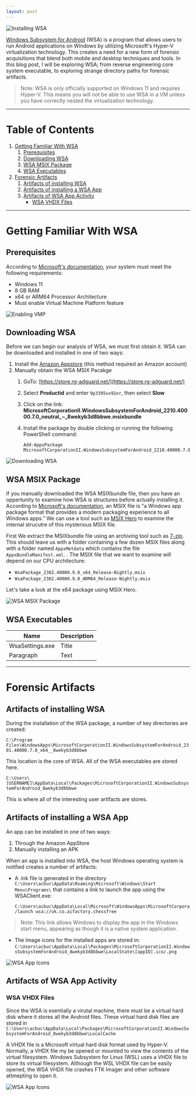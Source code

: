 ```yaml
---
layout: post
---
```

![Installing WSA](/assets/wsa/wsa_install.png)

[Windows Subsystem for Android](https://learn.microsoft.com/en-us/windows/android/wsa/) (WSA) is a program that allows users to run Android applications on Windows by utilizing Microsoft's Hyper-V virtualization technology. This creates a need for a  new form of forensic acquisitions that blend both mobile and desktop techniques and tools. In this blog post, I will be exploring WSA; from reverse engineering core system executable, to exploring strange directory paths for forensic artifacts.

> Note: WSA is only officially supported on Windows 11 and requires Hyper-V. This means you will not be able to use WSA in a VM unless you have correctly nested the virtualization technology.

---

# Table of Contents
1. [Getting Familiar With WSA](#Getting-Familiar-With-WSA)
      1. [Prerequisites](#Prerequisites)
      2. [Downloading WSA](#Downloading-WSA)
      3. [WSA MSIX Package](#WSA-MSIX-Package)
      4. [WSA Executables](#WSA-Executables)
2. [Forensic Artifacts](#Forensic-Artifacts)
      1. [Artifacts of installing WSA](#IArtifacts-of-installing-WSA)
      2. [Artifacts of installing a WSA App](#Artifacts-of-installing-a-WSA-App)
      3. [Artifacts of WSA App Activity](#Artifacts-of-WSA-App-Activity)
            - [WSA VHDX Files](#WSA-VHDX-Files)

---

# Getting Familiar With WSA

## Prerequisites
According to [Microsoft's documentation](https://support.microsoft.com/en-us/windows/install-mobile-apps-and-the-amazon-appstore-on-windows-f8d0abb5-44ad-47d8-b9fb-ad6b1459ff6c), your system must meet the following requirements:
- Windows 11
- 8 GB RAM
- x64 or ARM64 Processor Architecture
- Must enable Virtual Machine Platform feature

![Enabling VMP](/assets/wsa/windows_features.png)

## Downloading WSA
Before we can begin our analysis of WSA, we must first obtain it. WSA can be downloaded and installed in one of two ways:

1. Install the [Amazon Appstore](https://apps.microsoft.com/store/detail/amazon-appstore/9NJHK44TTKSX) (this method required an Amazon account)
2. Manually obtain the WSA MSIX Pacakge
    1. GoTo: [https://store.rg-adguard.net/](https://store.rg-adguard.net/)
    2. Select **Productid** and enter `9p3395vx91nr`, then select **Slow**
    3. Click on the link: **MicrosoftCorporationII.WindowsSubsystemForAndroid_2210.40000.7.0_neutral_~_8wekyb3d8bbwe.msixbundle**
    4. Install the package by double clicking or running the following PowerShell command: 

           Add-AppxPackage MicrosoftCorporationII.WindowsSubsystemForAndroid_2210.40000.7.0_neutral_~_8wekyb3d8bbwe.msixbundle.msixbundle

![Downloading WSA](/assets/wsa/wsa_download.png)

## WSA MSIX Package

If you manually downloaded the WSA MSIXbundle file, then you have an oppertunity to examine how WSA is structures before actually installing it. According to [Microsoft's documentation](https://learn.microsoft.com/en-us/windows/msix/overview), an MSIX file is "a Windows app package format that provides a modern packaging experience to all Windows apps." We can use a tool such as [MSIX Hero](https://msixhero.net/) to examine the internal strucutre of this mysterious MSIX file.

First We extract the MSIXbundle file using an archiving tool such as [7-zip](https://www.7-zip.org/). This should leave us with a folder containing a few dozen MSIX files along with a folder named `AppxMetdata` which contains the file `AppxBundleManifest.xml`. . The MSIX file that we want to examine will depend on our CPU architecture:
- `WsaPackage_2302.40000.9.0_x64_Release-Nightly.msix`
- `WsaPackage_2302.40000.9.0_ARM64_Release-Nightly.msix`

Let's take a look at the x64 package using MSIX Hero.

![WSA MSIX Package](/assets/wsa/wsa_msix.png)

## WSA Executables

| Name        | Description |
| ----------- | ----------- |
| WsaSettings.exe      | Title       |
| Paragraph   | Text        |

---

# Forensic Artifacts

## Artifacts of installing WSA

During the installation of the WSA package, a number of key directories are created:

`C:\Program Files\WindowsApps\MicrosoftCorporationII.WindowsSubsystemForAndroid_2301.40000.7.0_x64__8wekyb3d8bbwe`

This location is the core of WSA. All of the WSA executables are stored here.

`C:\Users\[USERNAME]\AppData\Local\Packages\MicrosoftCorporationII.WindowsSubsystemForAndroid_8wekyb3d8bbwe`

This is where all of the interesting user artifacts are stores.

## Artifacts of installing a WSA App

An app can be installed in one of two ways:
1. Through the Amazon AppStore
2. Manually installing an APK

When an app is installed into WSA, the host Windows operating system is notified creates a number of artifacts:
- A .lnk file is generated in the directory
`C:\Users\acbuc\AppData\Roaming\Microsoft\Windows\Start Menu\Programs\` that contains a link to launch the app using the WSAClient.exe:

      C:\Users\acbuc\AppData\Local\Microsoft\WindowsApps\MicrosoftCorporationII.WindowsSubsystemForAndroid_8wekyb3d8bbwe\WsaClient.exe /launch wsa://uk.co.aifactory.chessfree

> Note: This link allows Windows to display the app in the Windows start menu, appearing as though it is a native system application.

- The Image icons for the installed apps are stored in:
`C:\Users\acbuc\AppData\Local\Packages\MicrosoftCorporationII.WindowsSubsystemForAndroid_8wekyb3d8bbwe\LocalState\[appID].ico/.png`

![WSA App Icons](/assets/wsa/wsa_app_icons.png)

## Artifacts of WSA App Activity

### WSA VHDX Files

Since the WSA is esentially a virutal machine, there must be a virtual hard disk where it stores all the Android files.
These virtual hard disk files are stored in `C:\Users\acbuc\AppData\Local\Packages\MicrosoftCorporationII.WindowsSubsystemForAndroid_8wekyb3d8bbwe\LocalCache`

A VHDX file is a Microsoft virtual hard disk format used by Hyper-V. Normally, a VHDX file my be opened or mounted to view the contents of the virtual filesystem. Windows Subsystem for Linux (WSL) uses a VHDX file to store its virtual filesystem. Although the WSL VHDX file can be easily opened, the WSA VHDX file crashes FTK Imager and other software attmepting to open it.

![WSA App Icons](/assets/wsa/vhdx_files.png)